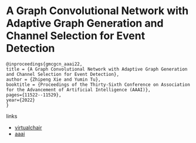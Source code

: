 # A Graph Convolutional Network with Adaptive Graph Generation and Channel Selection for Event Detection

```
@inproceedings{gmcgcn_aaai22,
title = {A Graph Convolutional Network with Adaptive Graph Generation and Channel Selection for Event Detection},
author = {Zhipeng Xie and Yumin Tu},
booktitle = {Proceedings of the Thirty-Sixth Conference on Association for the Advancement of Artificial Intelligence (AAAI)},
pages={11522--11529},
year={2022}
}
```

links
- [virtualchair](https://aaai-2022.virtualchair.net/poster_aaai1594)
- [aaai](https://ojs.aaai.org/index.php/AAAI/article/view/21405)
